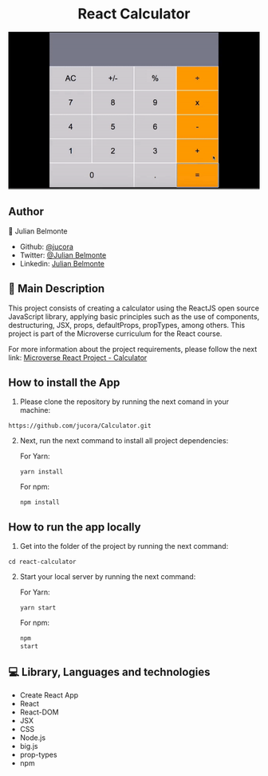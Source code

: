 <h1 align="center">React Calculator</h1>

<p align="center">
  <img src ='src/img/calculator.gif' alt='Preview of the calculator app'>
</p>

## Author

:man: Julian Belmonte

- Github: [@jucora](https://github.com/jucora)
- Twitter: [@Julian Belmonte](twitter.com/JulianBelmonte)
- Linkedin: [Julian Belmonte](linkedin.com/in/julianbel)

## :pencil: Main Description

This project consists of creating a calculator using the ReactJS open source JavaScript library, applying basic principles such as the use of components, destructuring, JSX, props, defaultProps, propTypes, among others. This project is part of the Microverse curriculum for the React course.

For more information about the project requirements, please follow the next link: [Microverse React Project - Calculator](https://github.com/microverseinc/project-react-calculator)

## How to install the App

1. Please clone the repository by running the next comand in your machine:

<pre><code>https://github.com/jucora/Calculator.git</code></pre>

2. Next, run the next command to install all project dependencies:

   For Yarn: <pre><code>yarn install</code></pre>
   For npm: <pre><code>npm install</code></pre>

## How to run the app locally

1. Get into the folder of the project by running the next command:

<pre><code>cd react-calculator</code></pre>

2. Start your local server by running the next command:

   For Yarn: <pre><code>yarn start</code></pre>
   For npm: <pre><code>npm start</code></pre>

## :computer: Library, Languages and technologies

- Create React App
- React
- React-DOM
- JSX
- CSS
- Node.js
- big.js
- prop-types
- npm
